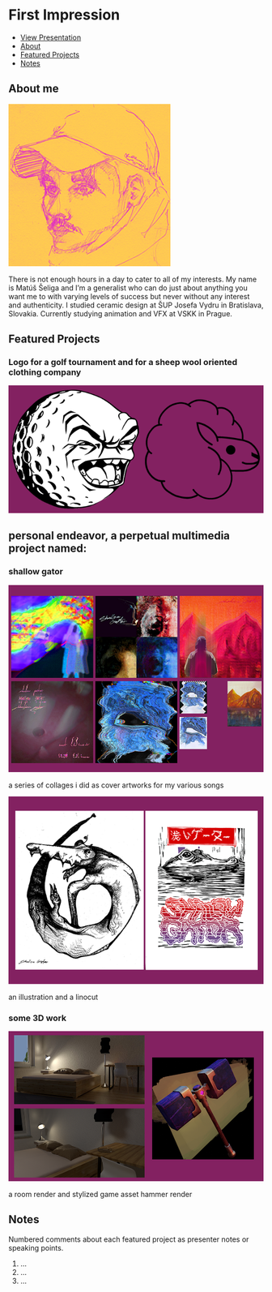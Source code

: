 # First Impression

<!-- This is a comment, only visible to the author: Add a link to your presentation. -->
<!-- Presentations do not need to be a PDF, you may link elsewhere, such as Figma, YouTube, etc. -->
<!-- Consider adding navigation to each section (About, Featured Projects, Notes, etc.) -->

- [View Presentation](img/surname-draft-first-impression-2023.pdf)
- [About](#about)
- [Featured Projects](#featured-projects)
- [Notes](#notes)

## About me

<!-- Consider including a headshot. We’re not designing, so keep the image width/height around 320px x 320px (square). Replace "surname" with your surname in the file name. -->

![A stylised illustration of Matus Seliga wearing a hat and a scarf.](img/seliga-headshot.png)

There is not enough hours in a day to cater to all of my interests. 
My name is Matúš Šeliga and I’m a generalist who can do just about anything you want me to with varying levels of success but never without any interest and authenticity.
I studied ceramic design at ŠUP Josefa Vydru in Bratislava, Slovakia. Currently studying animation and VFX at VSKK in Prague.

## Featured Projects

### Logo for a golf tournament and for a sheep wool oriented clothing company

![Write an alternative text description.](img/logos.png)

## personal endeavor, a perpetual multimedia project named:

### shallow gator

<!-- Use a static poster image or animated GIF, but no video files. Again, keep the image width/height manageable, around 1280x x 720px (16:9 aspect ratio), or a max-width of 1280px. -->

![Write an alternative text description.](img/collages2.png)

a series of collages i did as cover artworks for my various songs 

![Write an alternative text description.](img/sg2.png)

an illustration and a linocut

### some 3D work

![Write an alternative text description.](img/3dwork.png)

a room render and stylized game asset hammer render

<!-- Use the same stucture above for the rest of your featured projects. -->

## Notes

Numbered comments about each featured project as presenter notes or speaking points.

1. …
2. …
3. …
<!-- And so on. -->
